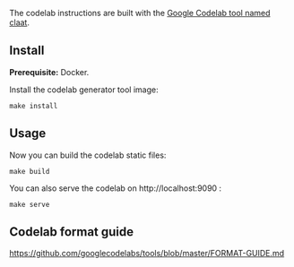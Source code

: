 The codelab instructions are built with the [Google Codelab tool named claat](https://github.com/googlecodelabs/tools).

## Install

**Prerequisite:** Docker.

Install the codelab generator tool image:
```
make install
```

## Usage

Now you can build the codelab static files:
```
make build
```

You can also serve the codelab on http://localhost:9090 :
```
make serve
```

## Codelab format guide

https://github.com/googlecodelabs/tools/blob/master/FORMAT-GUIDE.md
